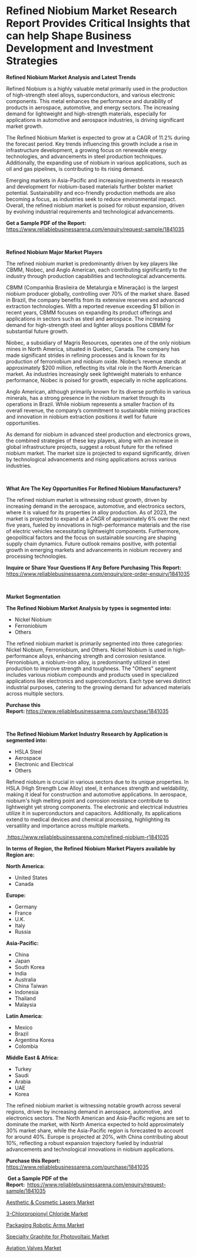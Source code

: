 <p><h1>Refined Niobium Market Research Report Provides Critical Insights that can help Shape Business Development and Investment Strategies</h1></p><p><strong>Refined Niobium Market Analysis and Latest Trends</strong></p>
<p><p>Refined Niobium is a highly valuable metal primarily used in the production of high-strength steel alloys, superconductors, and various electronic components. This metal enhances the performance and durability of products in aerospace, automotive, and energy sectors. The increasing demand for lightweight and high-strength materials, especially for applications in automotive and aerospace industries, is driving significant market growth. </p><p>The Refined Niobium Market is expected to grow at a CAGR of 11.2% during the forecast period. Key trends influencing this growth include a rise in infrastructure development, a growing focus on renewable energy technologies, and advancements in steel production techniques. Additionally, the expanding use of niobium in various applications, such as oil and gas pipelines, is contributing to its rising demand. </p><p>Emerging markets in Asia-Pacific and increasing investments in research and development for niobium-based materials further bolster market potential. Sustainability and eco-friendly production methods are also becoming a focus, as industries seek to reduce environmental impact. Overall, the refined niobium market is poised for robust expansion, driven by evolving industrial requirements and technological advancements.</p></p>
<p><strong>Get a Sample PDF of the Report:&nbsp;</strong> <a href="https://www.reliablebusinessarena.com/enquiry/request-sample/1841035?utm_campaign=2195&utm_medium=2&utm_source=Github&utm_content=ia&utm_term=03042025&utm_id=refined-niobium">https://www.reliablebusinessarena.com/enquiry/request-sample/1841035</a></p>
<p>&nbsp;</p>
<p><strong>Refined Niobium Major Market Players</strong></p>
<p><p>The refined niobium market is predominantly driven by key players like CBMM, Niobec, and Anglo American, each contributing significantly to the industry through production capabilities and technological advancements.</p><p>CBMM (Companhia Brasileira de Metalurgia e Mineração) is the largest niobium producer globally, controlling over 70% of the market share. Based in Brazil, the company benefits from its extensive reserves and advanced extraction technologies. With a reported revenue exceeding $1 billion in recent years, CBMM focuses on expanding its product offerings and applications in sectors such as steel and aerospace. The increasing demand for high-strength steel and lighter alloys positions CBMM for substantial future growth.</p><p>Niobec, a subsidiary of Magris Resources, operates one of the only niobium mines in North America, situated in Quebec, Canada. The company has made significant strides in refining processes and is known for its production of ferroniobium and niobium oxide. Niobec’s revenue stands at approximately $200 million, reflecting its vital role in the North American market. As industries increasingly seek lightweight materials to enhance performance, Niobec is poised for growth, especially in niche applications.</p><p>Anglo American, although primarily known for its diverse portfolio in various minerals, has a strong presence in the niobium market through its operations in Brazil. While niobium represents a smaller fraction of its overall revenue, the company’s commitment to sustainable mining practices and innovation in niobium extraction positions it well for future opportunities.</p><p>As demand for niobium in advanced steel production and electronics grows, the combined strategies of these key players, along with an increase in global infrastructure projects, suggest a robust future for the refined niobium market. The market size is projected to expand significantly, driven by technological advancements and rising applications across various industries.</p></p>
<p>&nbsp;</p>
<p><strong>What Are The Key Opportunities For Refined Niobium Manufacturers?</strong></p>
<p><p>The refined niobium market is witnessing robust growth, driven by increasing demand in the aerospace, automotive, and electronics sectors, where it is valued for its properties in alloy production. As of 2023, the market is projected to expand at a CAGR of approximately 6% over the next five years, fueled by innovations in high-performance materials and the rise of electric vehicles necessitating lightweight components. Furthermore, geopolitical factors and the focus on sustainable sourcing are shaping supply chain dynamics. Future outlook remains positive, with potential growth in emerging markets and advancements in niobium recovery and processing technologies.</p></p>
<p><strong>Inquire or Share Your Questions If Any Before Purchasing This Report:</strong> <a href="https://www.reliablebusinessarena.com/enquiry/pre-order-enquiry/1841035?utm_campaign=2195&utm_medium=2&utm_source=Github&utm_content=ia&utm_term=03042025&utm_id=refined-niobium">https://www.reliablebusinessarena.com/enquiry/pre-order-enquiry/1841035</a></p>
<p>&nbsp;</p>
<p><strong>Market Segmentation</strong></p>
<p><strong>The Refined Niobium Market Analysis by types is segmented into:</strong></p>
<p><ul><li>Nickel Niobium</li><li>Ferroniobium</li><li>Others</li></ul></p>
<p><p>The refined niobium market is primarily segmented into three categories: Nickel Niobium, Ferroniobium, and Others. Nickel Niobium is used in high-performance alloys, enhancing strength and corrosion resistance. Ferroniobium, a niobium-iron alloy, is predominantly utilized in steel production to improve strength and toughness. The "Others" segment includes various niobium compounds and products used in specialized applications like electronics and superconductors. Each type serves distinct industrial purposes, catering to the growing demand for advanced materials across multiple sectors.</p></p>
<p><strong>Purchase this Report:&nbsp;</strong><a href="https://www.reliablebusinessarena.com/purchase/1841035?utm_campaign=2195&utm_medium=2&utm_source=Github&utm_content=ia&utm_term=03042025&utm_id=refined-niobium">https://www.reliablebusinessarena.com/purchase/1841035</a></p>
<p>&nbsp;</p>
<p><strong>The Refined Niobium Market Industry Research by Application is segmented into:</strong></p>
<p><ul><li>HSLA Steel</li><li>Aerospace</li><li>Electronic and Electrical</li><li>Others</li></ul></p>
<p><p>Refined niobium is crucial in various sectors due to its unique properties. In HSLA (High Strength Low Alloy) steel, it enhances strength and weldability, making it ideal for construction and automotive applications. In aerospace, niobium's high melting point and corrosion resistance contribute to lightweight yet strong components. The electronic and electrical industries utilize it in superconductors and capacitors. Additionally, its applications extend to medical devices and chemical processing, highlighting its versatility and importance across multiple markets.</p></p>
<p><a href="https://www.reliablebusinessarena.com/refined-niobium-r1841035?utm_campaign=2195&utm_medium=2&utm_source=Github&utm_content=ia&utm_term=03042025&utm_id=refined-niobium">&nbsp;https://www.reliablebusinessarena.com/refined-niobium-r1841035</a></p>
<p><strong>In terms of Region, the Refined Niobium Market Players available by Region are:</strong></p>
<p>
    <p> <strong> North America: </strong>
        <ul>
            <li>United States</li>
            <li>Canada</li>
        </ul>
        </p> 
    <p> <strong> Europe: </strong>
        <ul>
            <li>Germany</li>
            <li>France</li>
            <li>U.K.</li>
            <li>Italy</li>
            <li>Russia</li>
        </ul>
        </p> 
    <p> <strong> Asia-Pacific: </strong>
        <ul>
            <li>China</li>
            <li>Japan</li>
            <li>South Korea</li>
            <li>India</li>
            <li>Australia</li>
            <li>China Taiwan</li>
            <li>Indonesia</li>
            <li>Thailand</li>
            <li>Malaysia</li>
        </ul>
        </p> 
    <p> <strong> Latin America: </strong>
        <ul>
            <li>Mexico</li>
            <li>Brazil</li>
            <li>Argentina Korea</li>
            <li>Colombia</li>
        </ul>
        </p> 
    <p> <strong> Middle East & Africa: </strong>
        <ul>
            <li>Turkey</li>
            <li>Saudi</li>
            <li>Arabia</li>
            <li>UAE</li>
            <li>Korea</li>
        </ul>
    </p>
    </p>
<p><p>The refined niobium market is witnessing notable growth across several regions, driven by increasing demand in aerospace, automotive, and electronics sectors. The North American and Asia-Pacific regions are set to dominate the market, with North America expected to hold approximately 30% market share, while the Asia-Pacific region is forecasted to account for around 40%. Europe is projected at 20%, with China contributing about 10%, reflecting a robust expansion trajectory fueled by industrial advancements and technological innovations in niobium applications.</p></p>
<p><strong>Purchase this Report: </strong><a href="https://www.reliablebusinessarena.com/purchase/1841035?utm_campaign=2195&utm_medium=2&utm_source=Github&utm_content=ia&utm_term=03042025&utm_id=refined-niobium">https://www.reliablebusinessarena.com/purchase/1841035</a></p>
<p>&nbsp;<strong>Get a Sample PDF of the Report:&nbsp;&nbsp;</strong><a href="https://www.reliablebusinessarena.com/enquiry/request-sample/1841035?utm_campaign=2195&utm_medium=2&utm_source=Github&utm_content=ia&utm_term=03042025&utm_id=refined-niobium">https://www.reliablebusinessarena.com/enquiry/request-sample/1841035</a></p>
<p><strong></strong></p>
<p><p><a href="https://www.linkedin.com/pulse/aesthetic-cosmetic-lasers-market-global-analysis-size-growth-1cvze?utm_campaign=2195&utm_medium=2&utm_source=Github&utm_content=ia&utm_term=03042025&utm_id=refined-niobium">Aesthetic & Cosmetic Lasers Market</a></p><p><a href="https://github.com/dubelsuehsik/Market-Research-Report-List-1/blob/main/3-chlorpropionyl-chloride-market.md?utm_campaign=2195&utm_medium=2&utm_source=Github&utm_content=ia&utm_term=03042025&utm_id=refined-niobium">3-Chlorpropionyl Chloride Market</a></p><p><a href="https://www.linkedin.com/pulse/competitive-landscape-packaging-robotic-arms-market-analyzing-uxcce?utm_campaign=2195&utm_medium=2&utm_source=Github&utm_content=ia&utm_term=03042025&utm_id=refined-niobium">Packaging Robotic Arms Market</a></p><p><a href="https://github.com/rndwazeri/Market-Research-Report-List-1/blob/main/specialty-graphite-for-photovoltaic-market.md?utm_campaign=2195&utm_medium=2&utm_source=Github&utm_content=ia&utm_term=03042025&utm_id=refined-niobium">Specialty Graphite for Photovoltaic Market</a></p><p><a href="https://www.linkedin.com/pulse/detailed-report-thesize-dynamics-expected-growth-58-cagrof-jtfoe?utm_campaign=2195&utm_medium=2&utm_source=Github&utm_content=ia&utm_term=03042025&utm_id=refined-niobium">Aviation Valves Market</a></p></p>